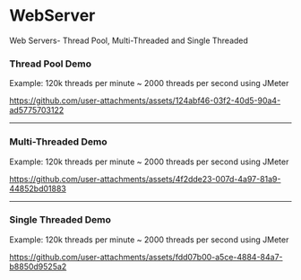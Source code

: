 # WebServer
Web Servers- Thread Pool, Multi-Threaded and Single Threaded 

### Thread Pool Demo 
Example: 120k threads per minute ~ 2000 threads per second using JMeter

https://github.com/user-attachments/assets/124abf46-03f2-40d5-90a4-ad5775703122

---

### Multi-Threaded Demo 
Example: 120k threads per minute ~ 2000 threads per second using JMeter

https://github.com/user-attachments/assets/4f2dde23-007d-4a97-81a9-44852bd01883

---
### Single Threaded Demo 
Example: 120k threads per minute ~ 2000 threads per second using JMeter

https://github.com/user-attachments/assets/fdd07b00-a5ce-4884-84a7-b8850d9525a2


